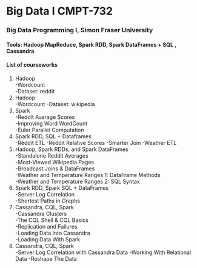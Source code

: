 # Big Data I CMPT-732
### Big Data Programming I, Simon Fraser University
#### Tools: Hadoop MapReduce, Spark RDD, Spark DataFrames + SQL , Cassandra

#### List of courseworks
1. Hadoop\
-Wordcount\
-Dataset: reddit
2. Hadoop\
-Wordcount
-Dataset: wikipedia
3. Spark\
-Reddit Average Scores\
-Improving Word WordCount\
-Euler Parallel Computation
4. Spark RDD, SQL + Dataframes\
-Reddit ETL
-Reddit Relative Scores
-Smarter Join
-Weather ETL
5. Hadoop, Spark RDDs, and Spark DataFrames\
-Standalone Reddit Averages\
-Most-Viewed Wikipedia Pages\
-Broadcast Joins & DataFrames\
-Weather and Temperature Ranges 1: DataFrame Methods\
-Weather and Temperature Ranges 2: SQL Syntax
6. Spark RDD, Spark SQL + DataFrames\
-Server Log Correlation\
-Shortest Paths in Graphs
7. Cassandra, CQL, Spark\
-Cassandra Clusters\
-The CQL Shell & CQL Basics\
-Replication and Failures\
-Loading Data Into Cassandra\
-Loading Data With Spark
8. Cassandra, CQL, Spark\
-Server Log Correlation with Cassandra Data
-Working With Relational Data
-Reshape The Data
